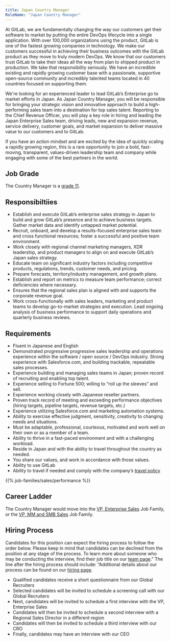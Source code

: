 ```yaml
---
title: Japan Country Manager
RoleName: "Japan Country Manager"
---
```


At GitLab, we are fundamentally changing the way our customers get their software to market by putting the entire DevOps lifecycle into a single application. With over 100,000 organizations using the product, GitLab is one of the fastest growing companies in technology. We make our customers successful in achieving their business outcomes with the GitLab product as they move to truly modern DevOps. We know that our customers trust GitLab to take their ideas all the way from plan to shipped product in production. We take that responsibility seriously. We have an incredible existing and rapidly growing customer base with a passionate, supportive open-source community and incredibly talented teams located in 40 countries focused on supporting them.

We're looking for an experienced leader to lead GitLab’s Enterprise go to market efforts in Japan. As Japan Country Manager, you will be responsible for bringing your strategic vision and innovative approach to build a high-performing sales team into a destination for top sales talent. Reporting to the Chief Revenue Officer, you will play a key role in hiring and leading the Japan Enterprise Sales team, driving leads, new and expansion revenue, service delivery, customer goals, and market expansion to deliver massive value to our customers and to GitLab.

If you have an action mindset and are excited by the idea of quickly scaling a rapidly growing region, this is a rare opportunity to join a bold, fast-moving, transparent, values-driven leadership team and company while engaging with some of the best partners in the world.

## Job Grade

The Country Manager is a [grade 11](/handbook/total-rewards/compensation/compensation-calculator/#gitlab-job-grades).

## Responsibiltiies

- Establish and execute GitLab’s enterprise sales strategy in Japan to build and grow GitLab’s presence and to achieve business targets. Gather market data and identify untapped market potential.
- Recruit, onboard, and develop a results-focused enterprise sales team and cross functional resources; foster a successful and positive team environment.
- Work closely with regional channel marketing managers, XDR leadership, and product managers to align on and execute GitLab’s Japan sales strategy.
- Educate team on significant industry factors including competitive products, regulations, trends, customer needs, and pricing.
- Prepare forecasts, territory/industry management, and growth plans.
- Establish and report on metrics to measure team performance; correct deficiencies where necessary.
- Ensures that the regional sales plan is aligned with and supports the corporate revenue goal.
- Work cross-functionally with sales leaders, marketing and product teams to develop go-to-market strategies and execution. Lead ongoing analysis of business performance to support daily operations and quarterly business reviews.

## Requirements

- Fluent in Japanese and English
- Demonstrated progressive progressive sales leadership and operations experience within the software / open source / DevOps industry. Strong experience with Salesforce.com, and building trackable, repeatable sales processes.
- Experience building and managing sales teams in Japan; proven record of recruiting and enabling top talent.
- Experience selling to Fortune 500; willing to “roll up the sleeves” and sell.
- Experience working closely with Japanese reseller partners.
- Proven track record of meeting and exceeding performance objectives (hiring targets, pipeline targets, revenue targets, etc.)
- Experience utilizing Salesforce.com and marketing automation systems.
- Ability to exercise effective judgment, sensitivity, creativity to changing needs and situations.
- Must be adaptable, professional, courteous, motivated and work well on their own or as a member of a team.
- Ability to thrive in a fast-paced environment and with a challenging workload.
- Reside in Japan and with the ability to travel throughout the country as needed.
- You share our values, and work in accordance with those values.
- Ability to use GitLab
- Ability to travel if needed and comply with the company’s [travel policy](/handbook/travel/)

{{% job-families/sales/performance %}}

## Career Ladder

The Country Manager would move into the [VP, Enterprise Sales](/job-families/sales/vp-enterprise-sales/) Job Family, or the [VP, MM and SMB Sales](/job-families/sales/vp-of-commercial-sales/) Job Family.

## Hiring Process

Candidates for this position can expect the hiring process to follow the order below. Please keep in mind that candidates can be declined from the position at any stage of the process. To learn more about someone who may be conducting the interview, find their job title on our [team page](/handbook/company/team/).”
The line after the hiring process should include: “Additional details about our process can be found on our [hiring page](/handbook/hiring/).

- Qualified candidates receive a short questionnaire from our Global Recruiters
- Selected candidates will be invited to schedule a screening call with our Global Recruiters
- Next, candidates will be invited to schedule a first interview with the VP, Enterprise Sales
- Candidates will then be invited to schedule a second interview with a Regional Sales Director in a different region
- Candidates will then be invited to schedule a third interview with our CRO
- Finally, candidates may have an interview with our CEO
